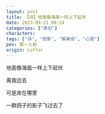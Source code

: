 ```yaml
---
layout: post
title: 【诗】地面像海面一样上下起伏
date: 2023-09-21 09:14
categories: ["原创"]
characters: 
tags: ["诗", "想象", "解离感", "心理"]
pov: 第一人称
origin: Lofter
---
```


地面像海面一样上下起伏

离我远去

可是岸在哪里

一群鸽子的影子飞过去了
